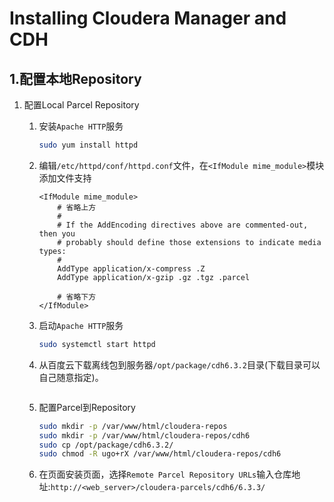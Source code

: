 # Installing Cloudera Manager and CDH

## 1.配置本地Repository

1. 配置Local Parcel Repository

   1. 安装`Apache HTTP`服务

      ```sh
      sudo yum install httpd
      ```

   2. 编辑`/etc/httpd/conf/httpd.conf`文件，在`<IfModule mime_module>`模块添加文件支持

      ```sh{10}
      <IfModule mime_module>
          # 省略上方
          #
          # If the AddEncoding directives above are commented-out, then you
          # probably should define those extensions to indicate media types:
          #
          AddType application/x-compress .Z
          AddType application/x-gzip .gz .tgz .parcel
      
          # 省略下方
      </IfModule>
      ```

   3. 启动`Apache HTTP`服务

      ```sh
      sudo systemctl start httpd
      ```

   4. 从百度云下载离线包到服务器`/opt/package/cdh6.3.2`目录(下载目录可以自己随意指定)。

      ```sh
      
      ```

      

   5. 配置Parcel到Repository

      ```sh
      sudo mkdir -p /var/www/html/cloudera-repos
      sudo mkdir -p /var/www/html/cloudera-repos/cdh6
      sudo cp /opt/package/cdh6.3.2/
      sudo chmod -R ugo+rX /var/www/html/cloudera-repos/cdh6
      ```

   6. 在页面安装页面，选择`Remote Parcel Repository URLs`输入仓库地址:`http://<web_server>/cloudera-parcels/cdh6/6.3.3/`

